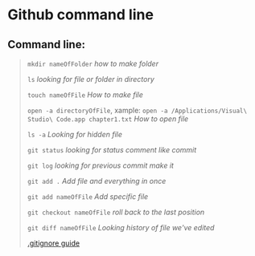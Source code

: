 # Github command line
## Command line:
> ``mkdir nameOfFolder`` _how to make folder_
> 
> ``ls`` _looking for file or folder in directory_
>
> ``touch nameOfFile`` _How to make file_
>
> ``open -a directoryOfFile``, xample: ``open -a /Applications/Visual\ Studio\ Code.app chapter1.txt`` _How to open file_
>
>  ``ls -a`` _Looking for hidden file_
>
> ``git status`` _looking for status comment like commit_
>
> ``git log`` _looking for previous commit make it_
>
> ``git add .`` _Add file and everything in once_
>
> ``git add nameOfFile`` _Add specific file_
>
> ``git checkout nameOfFile`` _roll back to the last position_
>
> ``git diff nameOfFile`` _Looking history of file we've edited_
>
> [.gitignore guide](https://github.com/github/gitignore)
